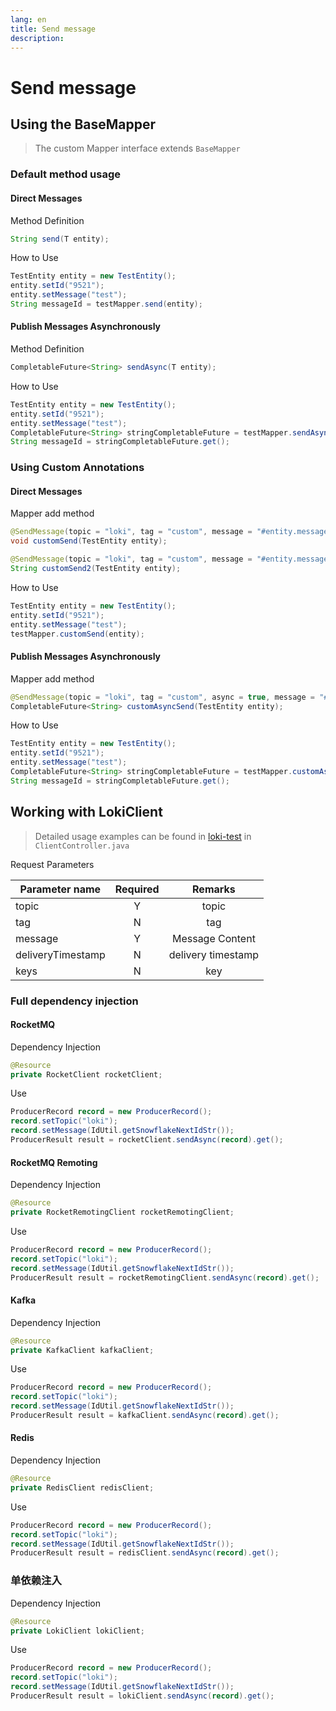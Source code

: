 ```yaml
---
lang: en
title: Send message
description: 
---
```

# Send message

## Using the BaseMapper
> The custom Mapper interface extends `BaseMapper`

### Default method usage

#### Direct Messages

Method Definition
```java
String send(T entity);
```
How to Use
```java
TestEntity entity = new TestEntity();
entity.setId("9521");
entity.setMessage("test");
String messageId = testMapper.send(entity);
```
#### Publish Messages Asynchronously
Method Definition
```java
CompletableFuture<String> sendAsync(T entity);
```
How to Use
```java
TestEntity entity = new TestEntity();
entity.setId("9521");
entity.setMessage("test");
CompletableFuture<String> stringCompletableFuture = testMapper.sendAsync(entity);
String messageId = stringCompletableFuture.get();
```
### Using Custom Annotations

#### Direct Messages

Mapper add method
```java
@SendMessage(topic = "loki", tag = "custom", message = "#entity.message", messageKey = "#entity.id")
void customSend(TestEntity entity);

@SendMessage(topic = "loki", tag = "custom", message = "#entity.message", messageKey = "#entity.id")
String customSend2(TestEntity entity);
```
How to Use
```java
TestEntity entity = new TestEntity();
entity.setId("9521");
entity.setMessage("test");
testMapper.customSend(entity);
```
#### Publish Messages Asynchronously
Mapper add method
```java
@SendMessage(topic = "loki", tag = "custom", async = true, message = "#entity.message", messageKey = "#entity.id")
CompletableFuture<String> customAsyncSend(TestEntity entity);
```
How to Use
```java
TestEntity entity = new TestEntity();
entity.setId("9521");
entity.setMessage("test");
CompletableFuture<String> stringCompletableFuture = testMapper.customAsyncSend(entity);
String messageId = stringCompletableFuture.get();
```

## Working with LokiClient

> Detailed usage examples can be found in [loki-test](https://github.com/guoshiqiufeng/loki-test) in `ClientController.java`

Request Parameters

| Parameter name    | Required |      Remarks       |   
|-------------------|:--------:|:------------------:|
| topic             |    Y     |       topic        |    
| tag               |    N     |        tag         |    
| message           |    Y     |  Message Content   |    
| deliveryTimestamp |    N     | delivery timestamp |    
| keys              |    N     |        key         |

### Full dependency injection

#### RocketMQ

Dependency Injection

```java
@Resource
private RocketClient rocketClient;
```

Use

```java
ProducerRecord record = new ProducerRecord();
record.setTopic("loki");
record.setMessage(IdUtil.getSnowflakeNextIdStr());
ProducerResult result = rocketClient.sendAsync(record).get();
```

#### RocketMQ Remoting

Dependency Injection

```java
@Resource
private RocketRemotingClient rocketRemotingClient;
```

Use

```java
ProducerRecord record = new ProducerRecord();
record.setTopic("loki");
record.setMessage(IdUtil.getSnowflakeNextIdStr());
ProducerResult result = rocketRemotingClient.sendAsync(record).get();
```


#### Kafka

Dependency Injection

```java
@Resource
private KafkaClient kafkaClient;
```

Use

```java
ProducerRecord record = new ProducerRecord();
record.setTopic("loki");
record.setMessage(IdUtil.getSnowflakeNextIdStr());
ProducerResult result = kafkaClient.sendAsync(record).get();
```

#### Redis

Dependency Injection

```java
@Resource
private RedisClient redisClient;
```

Use

```java
ProducerRecord record = new ProducerRecord();
record.setTopic("loki");
record.setMessage(IdUtil.getSnowflakeNextIdStr());
ProducerResult result = redisClient.sendAsync(record).get();
```

### 单依赖注入
Dependency Injection
```java
@Resource
private LokiClient lokiClient;
```

Use

```java
ProducerRecord record = new ProducerRecord();
record.setTopic("loki");
record.setMessage(IdUtil.getSnowflakeNextIdStr());
ProducerResult result = lokiClient.sendAsync(record).get();
```
